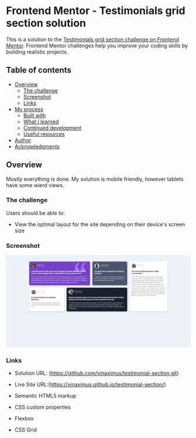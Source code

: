 # Frontend Mentor - Testimonials grid section solution

This is a solution to the [Testimonials grid section challenge on Frontend Mentor](https://www.frontendmentor.io/challenges/testimonials-grid-section-Nnw6J7Un7). Frontend Mentor challenges help you improve your coding skills by building realistic projects. 

## Table of contents

- [Overview](#overview)
  - [The challenge](#the-challenge)
  - [Screenshot](#screenshot)
  - [Links](#links)
- [My process](#my-process)
  - [Built with](#built-with)
  - [What I learned](#what-i-learned)
  - [Continued development](#continued-development)
  - [Useful resources](#useful-resources)
- [Author](#author)
- [Acknowledgments](#acknowledgments)



## Overview
Mostly everything is done. My solution is mobile friendly, however tablets have some wierd views.

### The challenge

Users should be able to:

- View the optimal layout for the site depending on their device's screen size

### Screenshot

![Desktop](screendesktop.jpeg)



### Links

- Solution URL: (https://github.com/vinaximus/testimonial-section.git)
- Live Site URL:(https://vinaximus.github.io/testimonial-section/)



- Semantic HTML5 markup
- CSS custom properties
- Flexbox
- CSS Grid


